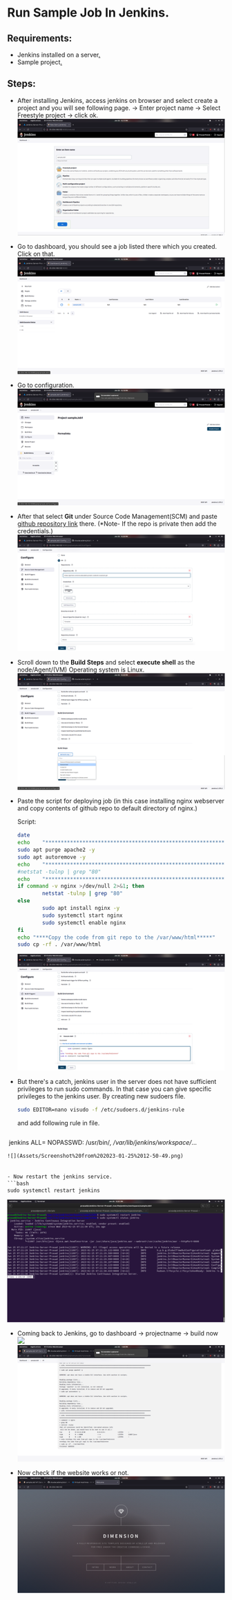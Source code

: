 # Run Sample Job In Jenkins.

## Requirements:

- Jenkins installed on a server[.](1.11.1-Jenkins-Installation-On-Server.md)
- Sample project[.](https://github.com/cloudacademy/static-website-example.git)

## Steps:

- After installing Jenkins, access jenkins on browser and select create a project and you will see following page. -> Enter project name -> Select Freestyle project -> click ok.
  ![](Assets/Screenshot%20from%202023-01-25%2012-17-21.png)

- Go to dashboard, you should see a job listed there which you created. Click on that.
  ![](Assets/Screenshot%20from%202023-01-25%2012-19-43.png)

- Go to configuration.
  ![](Assets/Screenshot%20from%202023-01-25%2012-19-46.png)

- After that select **Git** under Source Code Management(SCM) and paste [github repository link](https://github.com/cloudacademy/static-website-example) there. (\*Note- If the repo is private then add the credentials.)
  ![](Assets/Screenshot%20from%202023-01-25%2012-20-27.png)

- Scroll down to the **Build Steps** and select **execute shell** as the node/Agent/(VM) Operating system is Linux.
  ![](Assets/Screenshot%20from%202023-01-25%2012-20-44.png)

- Paste the script for deploying job (in this case installing nginx webserver and copy contents of github repo to default directory of nginx.)

  Script:

  ```bash
  date
  echo    "***************************************************************************************************"
  sudo apt purge apache2 -y
  sudo apt autoremove -y
  echo    "***************************************************************************************************"
  #netstat -tulnp | grep "80"
  echo    "***************************************************************************************************"
  if command -v nginx >/dev/null 2>&1; then
          netstat -tulnp | grep "80"
  else
          sudo apt install nginx -y
          sudo systemctl start nginx
          sudo systemctl enable nginx
  fi
  echo "****Copy the code from git repo to the /var/www/html*****"
  sudo cp -rf . /var/www/html

  ```

  ![](Assets/Screenshot%20from%202023-01-25%2012-30-39.png)

- But there's a catch, jenkins user in the server does not have sufficient privileges to run sudo commands. In that case you can give specific privileges to the jenkins user. By creating new sudoers file.
  ```bash
  sudo EDITOR=nano visudo -f /etc/sudoers.d/jenkins-rule
  ```
  and add following rule in file.
   
  ```bash
​ jenkins ALL= NOPASSWD: /usr/bin/*, /var/lib/jenkins/workspace/*…
  ```
  ![](Assets/Screenshot%20from%202023-01-25%2012-50-49.png)


- Now restart the jenkins service.
 ```bash
 sudo systemctl restart jenkins
 ```
 ![](Assets/Screenshot%20from%202023-01-25%2012-51-56.png)

- Coming back to Jenkins, go to dashboard -> projectname -> build now
 ![](Screenshot%20from%202023-01-25%2013-04-36.png)
 ![](Assets/Screenshot%20from%202023-01-25%2013-04-38.png)

- Now check if the website works or not.
 ![](Assets/Screenshot%20from%202023-01-25%2013-04-47.png)